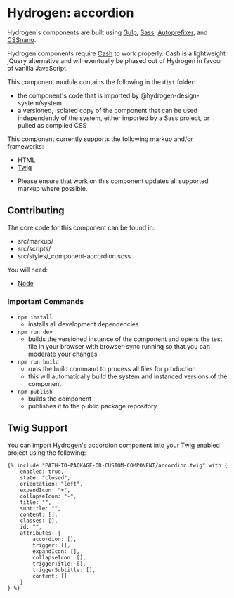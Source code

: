 # Hydrogen: accordion

Hydrogen's components are built using [Gulp](https://gulpjs.com/), [Sass](https://sass-lang.com), [Autoprefixer](https://github.com/postcss/autoprefixer), and [CSSnano](https://cssnano.co/).

Hydrogen components require [Cash](https://kenwheeler.github.io/cash/) to work properly. Cash is a lightweight jQuery alternative and will eventually be phased out of Hydrogen in favour of vanilla JavaScript.

This component module contains the following in the `dist` folder:
- the component's code that is imported by @hydrogen-design-system/system
- a versioned, isolated copy of the component that can be used independently of the system, either imported by a Sass project, or pulled as compiled CSS

This component currently supports the following markup and/or frameworks:
- HTML
- [Twig](https://twig.symfony.com/)

* Please ensure that work on this component updates all supported markup where possible.

## Contributing

The core code for this component can be found in:
- src/markup/
- src/scripts/
- src/styles/_component-accordion.scss

You will need:
- [Node](https://nodejs.org/en/)

### Important Commands
- `npm install`
  - installs all development dependencies
- `npm run dev`
  - builds the versioned instance of the component and opens the test file in your browser with browser-sync running so that you can moderate your changes
- `npm run build`
  - runs the build command to process all files for production
  - this will automatically build the system and instanced versions of the component
- `npm publish`
  - builds the component
  - publishes it to the public package repository

## Twig Support

You can import Hydrogen's accordion component into your Twig enabled project using the following:

```
{% include "PATH-TO-PACKAGE-OR-CUSTOM-COMPONENT/accordion.twig" with {
    enabled: true,
    state: "closed",
    orientation: "left",
    expandIcon: "+",
    collapseIcon: "-",
    title: "",
    subtitle: "",
    content: [],
    classes: [],
    id: "",
    attributes: {
        accordion: [],
        trigger: [],
        expandIcon: [],
        collapseIcon: [],
        triggerTitle: [],
        triggerSubtitle: [],
        content: []
    }
} %}
```